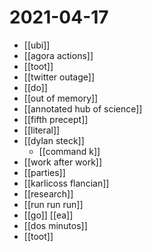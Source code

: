 # 2021-04-17

- [[ubi]]
- [[agora actions]]
- [[toot]]
- [[twitter outage]]
- [[do]]
- [[out of memory]]
- [[annotated hub of science]]
- [[fifth precept]]
- [[literal]]
- [[dylan steck]]
  - [[command k]]
- [[work after work]]
- [[parties]]
- [[karlicoss flancian]]
- [[research]]
- [[run run run]]
- [[go]] [[ea]]
- [[dos minutos]]
- [[toot]]
